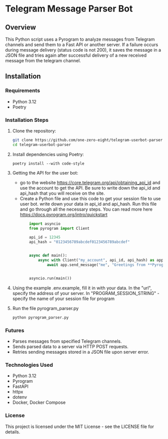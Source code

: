 # Telegram Message Parser Bot

## Overview
This Python script uses a Pyrogram to analyze messages from Telegram channels and send them to a Fast API or another server. If a failure occurs during message delivery (status code is not 200), it saves the message in a JSON file and tries again after successful delivery of a new received message from the telegram channel.

## Installation
### Requirements
- Python 3.12
- Poetry

### Installation Steps
1. Clone the repository:
   ```bash
   git clone https://github.com/one-zero-eight/telegram-userbot-parser.git
   cd telegram-userbot-parser
2. Install dependencies using Poetry:
    ```terminal
    poetry install --with code-style
3. Getting the API for the user bot:
    - go to the website https://core.telegram.org/api/obtaining_api_id and use the account to get the API. Be sure to write down the api_id and api_hash that you will receive on the site.
    - Create a Python file and use this code to get your session file to use user bot. write down your data in api_id and api_hash. Run this file and go through all the necessary steps. You can read more here https://docs.pyrogram.org/intro/quickstart
        ```python
            import asyncio
            from pyrogram import Client

            api_id = 12345
            api_hash = "0123456789abcdef0123456789abcdef"


            async def main():
                async with Client("my_account", api_id, api_hash) as app:
                    await app.send_message("me", "Greetings from **Pyrogram**!")


            asyncio.run(main())

4. Using the example .env.example, fill it in with your data. In the "url", specify the address of your server. In "PROGRAM_SESSION_STRING" - specify the name of your session file for program

5. Run the file pyrogram_parser.py
    ```python
    python pyrogram_parser.py

### Futures
 - Parses messages from specified Telegram channels.
 - Sends parsed data to a server via HTTP POST requests.
 - Retries sending messages stored in a JSON file upon server error.

### Technologies Used
 - Python 3.12
 - Pyrogram
 - FastAPI
 - httpx
 - dotenv
 - Docker, Docker Compose

### License
This project is licensed under the MIT License - see the LICENSE file for details.
